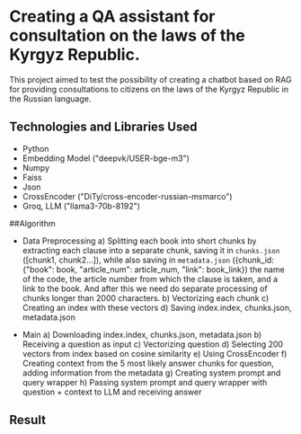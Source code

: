 # Creating a QA assistant for consultation on the laws of the Kyrgyz Republic.
This project aimed to test the possibility of creating a chatbot based on RAG for providing consultations to citizens on the laws of the Kyrgyz Republic in the Russian language.

## Technologies and Libraries Used
- Python
- Embedding Model ("deepvk/USER-bge-m3")
- Numpy 
- Faiss
- Json
- CrossEncoder ("DiTy/cross-encoder-russian-msmarco")
- Groq, LLM ("llama3-70b-8192")

##Algorithm
- Data Preprocessing
a) Splitting each book into short chunks by extracting each clause into a separate chunk, saving it in `chunks.json` ([chunk1, chunk2...]), while also saving in `metadata.json` ({chunk_id: {"book": book, "article_num": article_num, "link": book_link}) the name of the code, the article number from which the clause is taken, and a link to the book. And after this we need do separate processing of chunks longer than 2000 characters.
b) Vectorizing each chunk
c) Creating an index with these vectors
d) Saving index.index, chunks.json, metadata.json

- Main
a) Downloading index.index, chunks.json, metadata.json
b) Receiving a question as input 
c) Vectorizing question
d) Selecting 200 vectors from index based on cosine similarity
e) Using CrossEncoder
f) Creating context from the 5 most likely answer chunks for question, adding information from the metadata
g) Creating system prompt and query wrapper
h) Passing system prompt and query wrapper with question + context to LLM and receiving answer

## Result 
